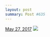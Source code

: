 ```yaml
---
layout: post
summary: Post #635
---
```


<p>
  <time><a href="/635">May 27, 2017</a></time>
  <a href="/635"><img src="{{ site.assets_url }}/635-480.jpg" srcset="{{ site.assets_url }}/635-240.jpg 240w, {{ site.assets_url }}/635-480.jpg 480w, {{ site.assets_url }}/635-720.jpg 720w, {{ site.assets_url }}/635-960.jpg 960w" sizes="(min-width: 700px) 50vw, calc(100vw - 2rem)" /></a>
</p>
